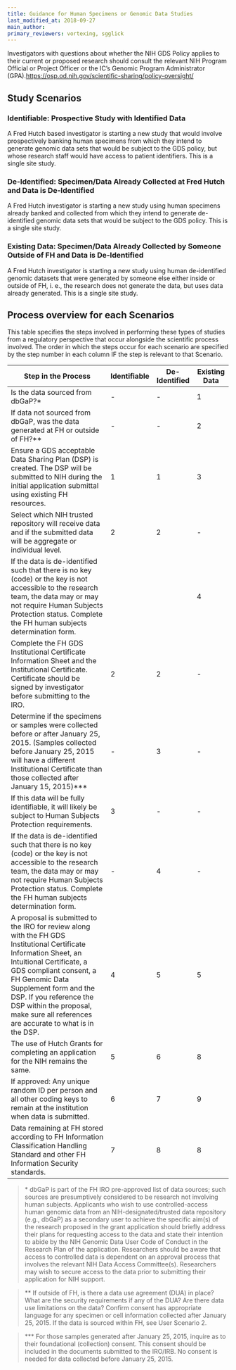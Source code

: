 ```yaml
---
title: Guidance for Human Specimens or Genomic Data Studies
last_modified_at: 2018-09-27
main_author:
primary_reviewers: vortexing, sgglick
---
```

Investigators with questions about whether the NIH GDS Policy applies to their current or proposed research should consult the relevant NIH Program Official or Project Officer or the IC’s Genomic Program Administrator (GPA).https://osp.od.nih.gov/scientific-sharing/policy-oversight/

## Study Scenarios
### Identifiable: Prospective Study with Identified Data
A Fred Hutch based investigator is starting a new study that would involve prospectively banking human specimens from which they intend to generate genomic data sets that would be subject to the GDS policy, but whose research staff would have access to patient identifiers.  This is a single site study.


### De-Identified: Specimen/Data Already Collected at Fred Hutch and Data is De-Identified
A Fred Hutch investigator is starting a new study using human specimens already banked and collected from which they intend to generate de-identified genomic data sets that would be subject to the GDS policy. This is a single site study.

### Existing Data:  Specimen/Data Already Collected by Someone Outside of FH and Data is De-Identified
A Fred Hutch investigator is starting a new study using human de-identified genomic datasets that were generated by someone else either inside or outside of FH, i. e., the research does not generate the data, but uses data already generated. This is a single site study.

## Process overview for each Scenarios
This table specifies the steps involved in performing these types of studies from a regulatory perspective that occur alongside the scientific process involved.  The order in which the steps occur for each scenario are specified by the step number in each column IF the step is relevant to that Scenario.  


Step in the Process  |Identifiable   | De-Identified  |  Existing Data
--|---|---|--
Is the data sourced from dbGaP?*  | -  | -  |  1
If data not sourced from dbGaP, was the data generated at FH or outside of FH?**   | -  | -  |  2
Ensure a GDS acceptable Data Sharing Plan (DSP) is created.  The DSP will be submitted to NIH during the initial application submittal using existing FH resources.  | 1  | 1  | 3
Select which NIH trusted repository will receive data and if the submitted data will be aggregate or individual level.  |  2 | 2  |  -
If the data is de-identified such that there is no key (code) or the key is not accessible to the research team, the data may or may not require Human Subjects Protection status.  Complete the FH human subjects determination form.  |   |   |  4
Complete the FH GDS Institutional Certificate Information Sheet and the Institutional Certificate. Certificate should be signed by investigator before submitting to the IRO.   | 2  | 2  | -
Determine if the specimens or samples were collected before or after January 25, 2015. (Samples collected before January 25, 2015 will have a different Institutional Certificate than those collected after January 15, 2015)***  | -  | 3  |  -
If this data will be fully identifiable, it will likely be subject to Human Subjects Protection requirements.  | 3  |  - |  -
If the data is de-identified such that there is no key (code) or the key is not accessible to the research team, the data may or may not require Human Subjects Protection status.  Complete the FH human subjects determination form.  |  - |  4 |  -
A proposal is submitted to the IRO for review along with the FH GDS Institutional Certificate Information Sheet, an Intuitional Certificate, a GDS compliant consent, a FH Genomic Data Supplement form and the DSP.  If you reference the DSP within the proposal, make sure all references are accurate to what is in the DSP.   | 4  | 5  |  5
The use of Hutch Grants for completing an application for the NIH remains the same.   |  5 | 6  | 8
If approved: Any unique random ID per person and all other coding keys to remain at the institution when data is submitted.  | 6  | 7  |  9
Data remaining at FH stored according to FH Information Classification Handling Standard and other FH Information Security standards.  |  7 | 8  |  8

>\* dbGaP is part of the FH IRO pre-approved list of data sources; such sources are presumptively considered to be research not involving human subjects. Applicants who wish to use controlled-access human genomic data from an NIH-designated/trusted data repository (e.g., dbGaP) as a secondary user to achieve the specific aim(s) of the research proposed in the grant application should briefly address their plans for requesting access to the data and state their intention to abide by the NIH Genomic Data User Code of Conduct in the Research Plan of the application. Researchers should be aware that access to controlled data is dependent on an approval process that involves the relevant NIH Data Access Committee(s). Researchers may wish to secure access to the data prior to submitting their application for NIH support.  

>\*\* If outside of FH, is there a data use agreement (DUA) in place? What are the security requirements if any of the DUA? Are there data use limitations on the data? Confirm consent has appropriate language for any specimen or cell information collected after January 25, 2015. If the data is sourced within FH, see User Scenario 2.

>\*\*\* For those samples generated after January 25, 2015, inquire as to their foundational (collection) consent. This consent should be included in the documents submitted to the IRO/IRB.  No consent is needed for data collected before January 25, 2015.

